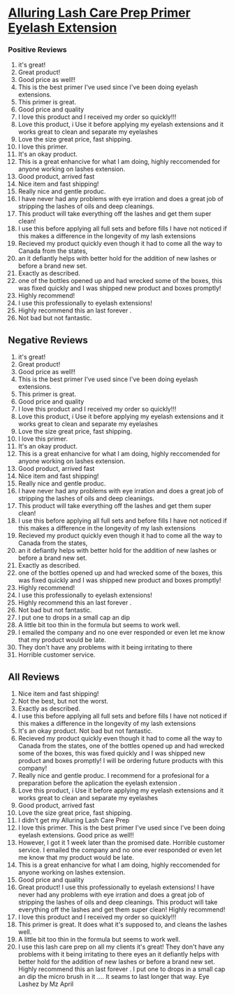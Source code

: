 # [Alluring Lash Care Prep Primer Eyelash Extension](https://products.checkmycream.com/products/Alluring-Lash-Care-Prep-Primer-Eyelash-Extension.html)

### Positive Reviews

<ol>
      <li>it&#x27;s great!</li>
      <li>Great product!</li>
      <li>Good price as well!!</li>
      <li>This is the best primer I&#x27;ve used since I&#x27;ve been doing eyelash extensions.</li>
      <li>This primer is great.</li>
      <li>Good price and quality</li>
      <li>I love this product and I received my order so quickly!!!</li>
      <li>Love this product, i Use it before applying my eyelash extensions and it works great to clean and separate my eyelashes</li>
      <li>Love the size great price, fast shipping.</li>
      <li>I love this primer.</li>
      <li>It&#x27;s an okay product.</li>
      <li>This is a great enhancive for what I am doing, highly reccomended for anyone working on lashes extension.</li>
      <li>Good product, arrived fast</li>
      <li>Nice item and fast shipping!</li>
      <li>Really nice and gentle produc.</li>
      <li>I have never had any problems with eye irration and does a great job of stripping the lashes of oils and deep cleanings.</li>
      <li>This product will take everything off the lashes and get them super clean!</li>
      <li>I use this before applying all full sets and before fills I have not noticed if this makes a difference in the longevity of my lash extensions</li>
      <li>Recieved my product quickly even though it had to come all the way to Canada from the states,</li>
      <li>an it defiantly helps with better hold for the addition of new lashes or before a brand new set.</li>
      <li>Exactly as described.</li>
      <li>one of the bottles opened up and had wrecked some of the boxes, this was fixed quickly and I was shipped new product and boxes promptly!</li>
      <li>Highly recommend!</li>
      <li>I use this professionally to eyelash extensions!</li>
      <li>Highly recommend this an last forever .</li>
      <li>Not bad but not fantastic.</li>
</ol>


<h2>Negative Reviews</h2>
<ol>
<li> it&#x27;s great!</li>
<li> Great product!</li>
<li> Good price as well!!</li>
<li> This is the best primer I&#x27;ve used since I&#x27;ve been doing eyelash extensions.</li>
<li> This primer is great.</li>
<li> Good price and quality</li>
<li> I love this product and I received my order so quickly!!!</li>
<li> Love this product, i Use it before applying my eyelash extensions and it works great to clean and separate my eyelashes</li>
<li> Love the size great price, fast shipping.</li>
<li> I love this primer.</li>
<li> It&#x27;s an okay product.</li>
<li> This is a great enhancive for what I am doing, highly reccomended for anyone working on lashes extension.</li>
<li> Good product, arrived fast</li>
<li> Nice item and fast shipping!</li>
<li> Really nice and gentle produc.</li>
<li> I have never had any problems with eye irration and does a great job of stripping the lashes of oils and deep cleanings.</li>
<li> This product will take everything off the lashes and get them super clean!</li>
<li> I use this before applying all full sets and before fills I have not noticed if this makes a difference in the longevity of my lash extensions</li>
<li> Recieved my product quickly even though it had to come all the way to Canada from the states,</li>
<li> an it defiantly helps with better hold for the addition of new lashes or before a brand new set.</li>
<li> Exactly as described.</li>
<li> one of the bottles opened up and had wrecked some of the boxes, this was fixed quickly and I was shipped new product and boxes promptly!</li>
<li> Highly recommend!</li>
<li> I use this professionally to eyelash extensions!</li>
<li> Highly recommend this an last forever .</li>
<li> Not bad but not fantastic.</li>
<li> I put one to drops in a small cap an dip</li>
<li> A little bit too thin in the formula but seems to work well.</li>
<li> I emailed the company and no one ever responded or even let me know that my product would be late.</li>
<li> They don&#x27;t have any problems with it being irritating to there</li>
<li> Horrible customer service.</li>
</ol>

<h2>All Reviews</h2>

<ol>
    <li> Nice item and fast shipping!</li>
    <li> Not the best, but not the worst.</li>
    <li> Exactly as described.</li>
    <li> I use this before applying all full sets and before fills I have not noticed if this makes a difference in the longevity of my lash extensions</li>
    <li> It&#x27;s an okay product. Not bad but not fantastic.</li>
    <li> Recieved my product quickly even though it had to come all the way to Canada from the states, one of the bottles opened up and had wrecked some of the boxes, this was fixed quickly and I was shipped new product and boxes promptly! I will be ordering future products with this company!</li>
    <li> Really nice and gentle produc. I recommend for a profesional for a preparation before the aplication the eyelash extension .</li>
    <li> Love this product, i Use it before applying my eyelash extensions and it works great to clean and separate my eyelashes</li>
    <li> Good product, arrived fast</li>
    <li> Love the size great price, fast shipping.</li>
    <li> I didn&#x27;t get my Alluring Lash Care Prep</li>
    <li> I love this primer. This is the best primer I&#x27;ve used since I&#x27;ve been doing eyelash extensions. Good price as well!!</li>
    <li> However, I got it 1 week later than the promised date. Horrible customer service. I emailed the company and no one ever responded or even let me know that my product would be late.</li>
    <li> This is a great enhancive for what I am doing, highly reccomended for anyone working on lashes extension.</li>
    <li> Good price and quality</li>
    <li> Great product! I use this professionally to eyelash extensions! I have never had any problems with eye irration and does a great job of stripping the lashes of oils and deep cleanings. This product will take everything off the lashes and get them super clean! Highly recommend!</li>
    <li> I love this product and I received my order so quickly!!!</li>
    <li> This primer is great. It does what it&#x27;s supposed to, and cleans the lashes well.</li>
    <li> A little bit too thin in the formula but seems to work well.</li>
    <li> I use this lash care prep on all my clients it&#x27;s great! They don&#x27;t have any problems with it being irritating to there eyes an it defiantly helps with better hold for the addition of new lashes or before a brand new set. Highly recommend this an last forever . I put one to drops in a small cap an dip the micro brush in it .... It seams to last longer that way. Eye Lashez by Mz April</li>
</ol>




